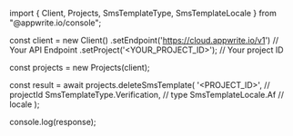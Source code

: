 import { Client, Projects, SmsTemplateType, SmsTemplateLocale } from "@appwrite.io/console";

const client = new Client()
    .setEndpoint('https://cloud.appwrite.io/v1') // Your API Endpoint
    .setProject('&lt;YOUR_PROJECT_ID&gt;'); // Your project ID

const projects = new Projects(client);

const result = await projects.deleteSmsTemplate(
    '<PROJECT_ID>', // projectId
    SmsTemplateType.Verification, // type
    SmsTemplateLocale.Af // locale
);

console.log(response);
